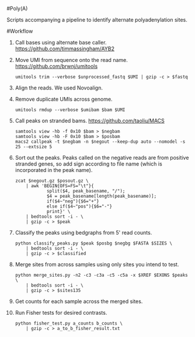 #Poly(A)

Scripts accompanying a pipeline to identify alternate polyadenylation sites.

#Workflow

1. Call bases using alternate base caller. https://github.com/timmassingham/AYB2
2. Move UMI from sequence onto the read name. https://github.com/brwnj/umitools
    ```
    umitools trim --verbose $unprocessed_fastq $UMI | gzip -c > $fastq
    ```
3. Align the reads. We used Novoalign.
4. Remove duplicate UMIs across genome.
    ```
    umitools rmdup --verbose $umibam $bam $UMI
    ```
5. Call peaks on stranded bams. https://github.com/taoliu/MACS
    ```
    samtools view -hb -f 0x10 $bam > $negbam
    samtools view -hb -F 0x10 $bam > $posbam
    macs2 callpeak -t $negbam -n $negout --keep-dup auto --nomodel -s 25 --extsize 5
    ```
6. Sort out the peaks. Peaks called on the negative reads are from positive
stranded genes, so add sign according to file name (which is incorporated in 
the peak name).
    ```
    zcat $negout.gz $posout.gz \
        | awk 'BEGIN{OFS=FS="\t"}{
                split($4, peak_basename, "/");
                $4 = peak_basename[length(peak_basename)];
                if($4~"neg"){$6="+"}
                else if($4~"pos"){$6="-"}
                print}' \
        | bedtools sort -i - \
        | gzip -c > $peak
    ```
7. Classify the peaks using bedgraphs from 5' read counts.
    ```
    python classify_peaks.py $peak $posbg $negbg $FASTA $SIZES \
        | bedtools sort -i - \
        | gzip -c > $classified
    ````
8. Merge sites from across samples using only sites you intend to test.
    ```
    python merge_sites.py -n2 -c3 -c3a -c5 -c5a -x $XREF $EXONS $peaks \
        | bedtools sort -i - \
        | gzip -c > $sites135
    ```
9. Get counts for each sample across the merged sites.
10. Run Fisher tests for desired contrasts.

    ```
    python fisher_test.py a_counts b_counts \
        | gzip -c > a_to_b_fisher_result.txt
    ```
